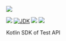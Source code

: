 [![](https://github.com/foo/test-service/actions/workflows/master.yml/badge.svg)](https://github.com/foo/test-service/actions/workflows/master.yml)

![](https://img.shields.io/github/v/tag/foo/test-service)
[![JDK](https://img.shields.io/badge/jdk-1.8-brightgreen.svg)](https://jdk.java.net/1.8/)
[![](https://img.shields.io/badge/maven-3.6-brightgreen.svg)](https://maven.apache.org/download.cgi)
![](https://img.shields.io/badge/language-kotlin-blue.svg)

Kotlin SDK of Test API
